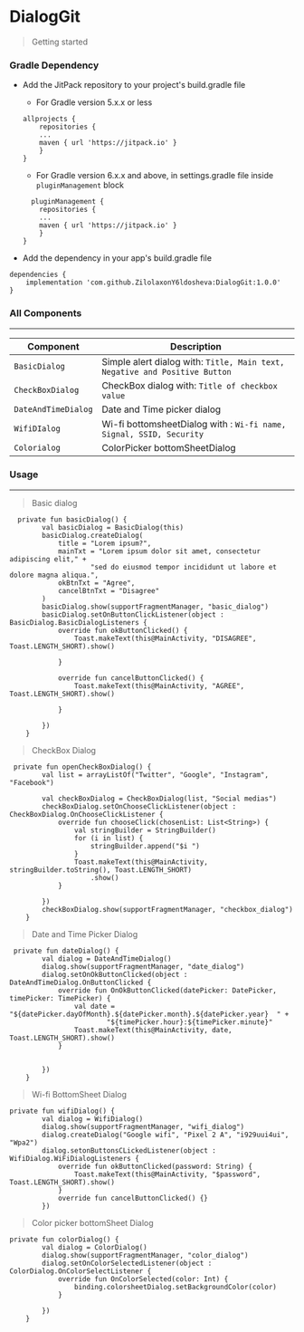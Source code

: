 # DialogGit
>Getting started
### Gradle Dependency
* Add the JitPack repository to your project's build.gradle file

    - For Gradle version 5.x.x or less
    ```
    allprojects {
        repositories {
        ...
        maven { url 'https://jitpack.io' }
        }
    }
    ```
    - For Gradle version 6.x.x and above, in settings.gradle file inside `pluginManagement` block
    ```
      pluginManagement {
        repositories {
        ...
        maven { url 'https://jitpack.io' }
        }
    }
    ```

* Add the dependency in your app's build.gradle file

```
dependencies {
	implementation 'com.github.ZilolaxonY6ldosheva:DialogGit:1.0.0'
}
```

### All Components
------------------------

| Component | Description |
| --- | --- | 
| `BasicDialog`| Simple alert dialog with: `Title, Main text, Negative and Positive Button` |  
| `CheckBoxDialog`| CheckBox dialog with: `Title of checkbox value` |
| `DateAndTimeDialog`| Date and Time picker dialog |
| `WifiDIalog`| Wi-fi bottomsheetDialog with : `Wi-fi name, Signal, SSID, Security` |
| `Colorialog`| ColorPicker bottomSheetDialog |  
### Usage
------------------------
>Basic dialog
```
  private fun basicDialog() {
        val basicDialog = BasicDialog(this)
        basicDialog.createDialog(
            title = "Lorem ipsum?",
            mainTxt = "Lorem ipsum dolor sit amet, consectetur adipiscing elit," +
                    "sed do eiusmod tempor incididunt ut labore et dolore magna aliqua.",
            okBtnTxt = "Agree",
            cancelBtnTxt = "Disagree"
        )
        basicDialog.show(supportFragmentManager, "basic_dialog")
        basicDialog.setOnButtonClickListener(object : BasicDialog.BasicDialogListeners {
            override fun okButtonClicked() {
                Toast.makeText(this@MainActivity, "DISAGREE", Toast.LENGTH_SHORT).show()

            }

            override fun cancelButtonClicked() {
                Toast.makeText(this@MainActivity, "AGREE", Toast.LENGTH_SHORT).show()

            }

        })
    }
```
>CheckBox Dialog
```
 private fun openCheckBoxDialog() {
        val list = arrayListOf("Twitter", "Google", "Instagram", "Facebook")

        val checkBoxDialog = CheckBoxDialog(list, "Social medias")
        checkBoxDialog.setOnChooseClickListener(object : CheckBoxDialog.OnChooseClickListener {
            override fun chooseClick(chosenList: List<String>) {
                val stringBuilder = StringBuilder()
                for (i in list) {
                    stringBuilder.append("$i ")
                }
                Toast.makeText(this@MainActivity, stringBuilder.toString(), Toast.LENGTH_SHORT)
                    .show()
            }

        })
        checkBoxDialog.show(supportFragmentManager, "checkbox_dialog")
    }
```

>Date and Time Picker Dialog
```
 private fun dateDialog() {
        val dialog = DateAndTimeDialog()
        dialog.show(supportFragmentManager, "date_dialog")
        dialog.setOnOkButtonClicked(object : DateAndTimeDialog.OnButtonClicked {
            override fun OnOkButtonClicked(datePicker: DatePicker, timePicker: TimePicker) {
                val date = "${datePicker.dayOfMonth}.${datePicker.month}.${datePicker.year}  " +
                        "${timePicker.hour}:${timePicker.minute}"
                Toast.makeText(this@MainActivity, date, Toast.LENGTH_SHORT).show()
            }


        })
    }
```

>Wi-fi BottomSheet Dialog
```
private fun wifiDialog() {
        val dialog = WifiDialog()
        dialog.show(supportFragmentManager, "wifi_dialog")
        dialog.createDialog("Google wifi", "Pixel 2 A", "i929uui4ui", "Wpa2")
        dialog.setonButtonsCLickedListener(object : WifiDialog.WiFiDialogListeners {
            override fun okButtonClicked(password: String) {
                Toast.makeText(this@MainActivity, "$password", Toast.LENGTH_SHORT).show()
            }
            override fun cancelButtonClicked() {}
        })
```

>Color picker bottomSheet Dialog
```
private fun colorDialog() {
        val dialog = ColorDialog()
        dialog.show(supportFragmentManager, "color_dialog")
        dialog.setOnColorSelectedListener(object : ColorDialog.OnColorSelectListener {
            override fun OnColorSelected(color: Int) {
                binding.colorsheetDialog.setBackgroundColor(color)
            }

        })
    }
```
